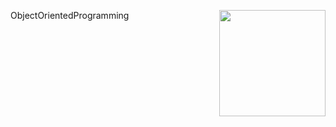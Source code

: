 ObjectOrientedProgramming  <img src=https://media.giphy.com/media/v1.Y2lkPTc5MGI3NjExY3lsd3FzZmgyaXg5ZnZwc2l6Y2xybzJqZ2NhazYydDBid3VhYXQ2biZlcD12MV9pbnRlcm5hbF9naWZfYnlfaWQmY3Q9cw/tVhJw24Gv8FGGlnjDN/giphy.gif align="right" width="170" height="170" >
